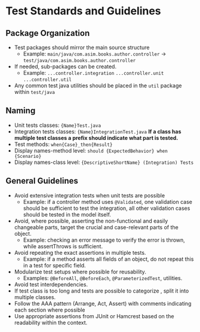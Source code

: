 # Test Standards and Guidelines

## Package Organization

- Test packages should mirror the main source structure
    - Example: `main/java/com.asim.books.author.controller` → `test/java/com.asim.books.author.controller`
- If needed, sub-packages can be created.
    - Example: `...controller.integration` `...controller.unit` `...controller.util`
- Any common test java utilities should be placed in the `util` package within `test/java`

## Naming

- Unit tests classes: `{Name}Test.java`
- Integration tests classes: `{Name}IntegrationTest.java`
  **If a class has multiple test classes a prefix should indicate what part is tested.**
- Test methods: `when{Case}_then{Result}`
- Display names-method level: `should {ExpectedBehavior} when {Scenario}`
- Display names-class level: `{DescriptiveShortName} (Integration) Tests`

## General Guidelines

- Avoid extensive integration tests when unit tests are possible
    - Example: if a controller method uses `@Validated`, one validation case should be sufficient to test the
      integration, all other validation cases should be tested in the model itself.
- Avoid, where possible, asserting the non-functional and easily changeable parts, target the crucial and case-relevant
  parts of the object.
    - Example: checking an error message to verify the error is thrown, while assertThrows is sufficient.
- Avoid repeating the exact assertions in multiple tests.
    - Example: if a method asserts all fields of an object, do not repeat this in a test for specific field.
- Modularize test setups where possible for reusability.
    - Examples: `@BeforeAll`, `@BeforeEach`, `@ParameterizedTest`, utilities.
- Avoid test interdependencies.
- If test class is too long and tests are possible to categorize , split it into multiple classes.
- Follow the AAA pattern (Arrange, Act, Assert) with comments indicating each section where possible
- Use appropriate assertions from JUnit or Hamcrest based on the readability within the context.
